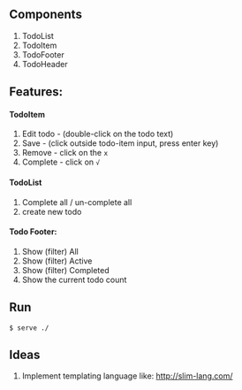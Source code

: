 ## Components
1. TodoList
2. TodoItem
3. TodoFooter
4. TodoHeader

## Features:

#### TodoItem

1. Edit todo - (double-click on the todo text)
2. Save - (click outside todo-item input, press enter key)
3. Remove - click on the `x`
4. Complete - click on `√`

#### TodoList
1. Complete all / un-complete all
2. create new todo

#### Todo Footer:
1. Show (filter) All
2. Show (filter) Active
3. Show (filter) Completed
4. Show the current todo count 

## Run
`$ serve ./`

## Ideas
1. Implement templating language like: http://slim-lang.com/